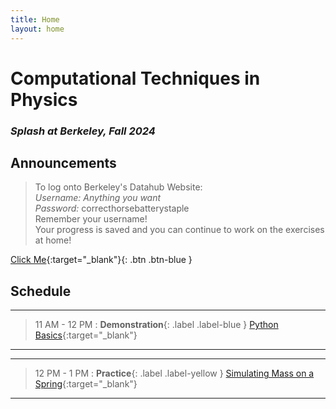 ```yaml
---
title: Home
layout: home
---
```


<h1> Computational Techniques in Physics </h1> 
<h3><em> Splash at Berkeley, Fall 2024 </em></h3> 

<h2> Announcements </h2>

> To log onto Berkeley's Datahub Website: <br>
> <em> Username: </em> *Anything you want* <br>
> <em> Password: </em> correcthorsebatterystaple <br>
> Remember your username! <br>
> Your progress is saved and you can continue to work on the exercises at home! <br>

[Click Me](https://en.wikipedia.org/wiki/Spherical_cow#/media/File:Spot_the_cow.gif){:target="_blank"}{: .btn .btn-blue }

<h2> Schedule </h2>

----

> 11 AM - 12 PM
> : **Demonstration**{: .label .label-blue } [Python Basics](https://drive.google.com/file/d/10vJPJXDSHKpuBoTJ74vp1pKLp0-J3GOS/view?usp=sharing){:target="_blank"}

----

----

> 12 PM - 1 PM
> : **Practice**{: .label .label-yellow } [Simulating Mass on a Spring](https://workshop.datahub.berkeley.edu/hub/user-redirect/git-pull?repo=https%3A%2F%2Fgithub.com%2Fsplash-ctip%2Ffa24&branch=main&urlpath=tree%2Ffa24%2Fsimulation.ipynb){:target="_blank"}

----


<!--
----

<h3> Week 2 </h3>

----

> Aug 24
> : **Lecture 1**{: .label .label-blue } [Introduction](https://www.google.com/){:target="_blank"}
> : **Note 1**{: .label .label-green } [Note 1](https://www.google.com/){:target="_blank"}
> : **Lecture Participation 1**{: .label .label-purple } [Lecture Participation 1](https://www.google.com/){:target="_blank"}

> Aug 25
> : **Lab 1**{: .label .label-red } [Prerequisite Coding](https://www.google.com/){:target="_blank"} (due Aug 29)
> : **Homework 1A**{: .label .label-yellow } [Plotting and Permutation Test](https://www.google.com/){:target="_blank"} (due Aug 31)
> : **Homework 1B**{: .label .label-yellow } [Prerequisite Math](https://www.google.com/){:target="_blank"} (due Aug 31)

----
//-->